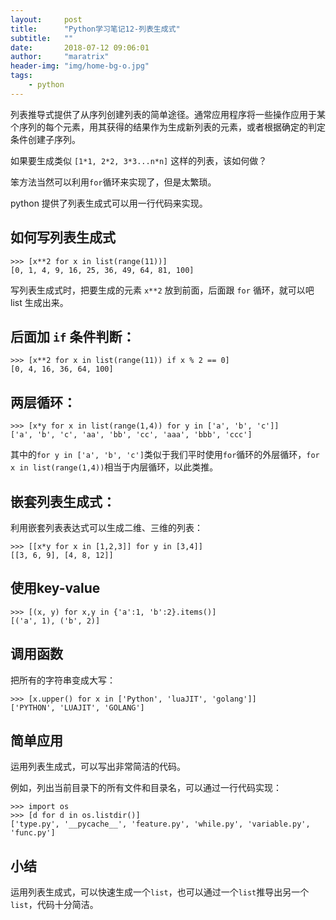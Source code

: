 ```yaml
---
layout:     post
title:      "Python学习笔记12-列表生成式"
subtitle:   ""
date:       2018-07-12 09:06:01
author:     "maratrix"
header-img: "img/home-bg-o.jpg"
tags:
    - python
---
```


列表推导式提供了从序列创建列表的简单途径。通常应用程序将一些操作应用于某个序列的每个元素，用其获得的结果作为生成新列表的元素，或者根据确定的判定条件创建子序列。

如果要生成类似 `[1*1, 2*2, 3*3...n*n]` 这样的列表，该如何做？

笨方法当然可以利用`for`循环来实现了，但是太繁琐。

python 提供了列表生成式可以用一行代码来实现。

## 如何写列表生成式

```
>>> [x**2 for x in list(range(11))]
[0, 1, 4, 9, 16, 25, 36, 49, 64, 81, 100]
```

写列表生成式时，把要生成的元素 `x**2` 放到前面，后面跟 `for` 循环，就可以吧 list 生成出来。

## 后面加 `if` 条件判断：

```
>>> [x**2 for x in list(range(11)) if x % 2 == 0]
[0, 4, 16, 36, 64, 100]
```

## 两层循环：

```
>>> [x*y for x in list(range(1,4)) for y in ['a', 'b', 'c']]
['a', 'b', 'c', 'aa', 'bb', 'cc', 'aaa', 'bbb', 'ccc']
```

其中的`for y in ['a', 'b', 'c']`类似于我们平时使用`for`循环的外层循环，`for x in list(range(1,4))`相当于内层循环，以此类推。

## 嵌套列表生成式：

利用嵌套列表表达式可以生成二维、三维的列表：

```
>>> [[x*y for x in [1,2,3]] for y in [3,4]]
[[3, 6, 9], [4, 8, 12]]
```

## 使用key-value

```
>>> [(x, y) for x,y in {'a':1, 'b':2}.items()]
[('a', 1), ('b', 2)]
```

## 调用函数

把所有的字符串变成大写：

```
>>> [x.upper() for x in ['Python', 'luaJIT', 'golang']]
['PYTHON', 'LUAJIT', 'GOLANG']
```

## 简单应用

运用列表生成式，可以写出非常简洁的代码。

例如，列出当前目录下的所有文件和目录名，可以通过一行代码实现：

```
>>> import os
>>> [d for d in os.listdir()]
['type.py', '__pycache__', 'feature.py', 'while.py', 'variable.py', 'func.py']
```

## 小结

运用列表生成式，可以快速生成一个`list`，也可以通过一个`list`推导出另一个`list`，代码十分简洁。